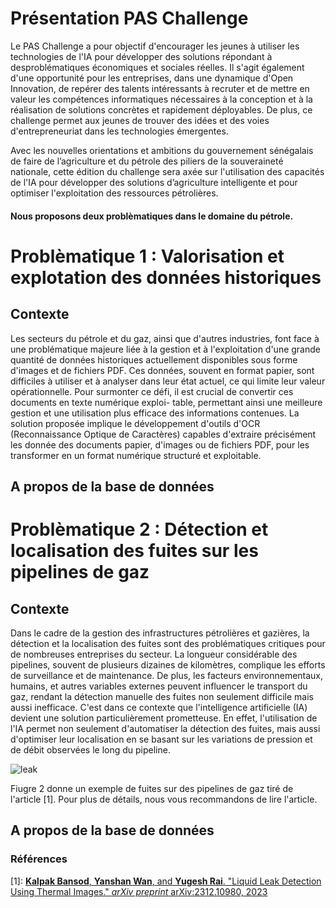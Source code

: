 # Présentation PAS Challenge 

Le PAS Challenge a pour objectif d'encourager les jeunes à utiliser les technologies de l'IA pour développer des solutions répondant à desproblématiques économiques et sociales réelles. Il s'agit également d'une opportunité pour les entreprises, dans une dynamique d'Open Innovation, de repérer des talents intéressants à recruter et de mettre en valeur les compétences informatiques nécessaires à la conception et à la réalisation de solutions concrètes et rapidement déployables. De plus, ce challenge permet aux jeunes de trouver des idées et des voies d'entrepreneuriat dans les technologies émergentes.

Avec les nouvelles orientations et ambitions du gouvernement sénégalais de faire de l’agriculture et du pétrole des piliers de la souveraineté nationale, cette édition du challenge sera axée sur l'utilisation des capacités de l'IA pour développer des solutions d’agriculture intelligente et pour optimiser l'exploitation des ressources pétrolières.

#### Nous proposons deux problèmatiques dans le domaine du pétrole.

# Problèmatique 1 :  Valorisation et explotation des données historiques

## Contexte

Les secteurs du pétrole et du gaz, ainsi que d'autres industries, font face à une problématique majeure liée à la gestion et à l'exploitation d'une grande quantité de données historiques actuellement disponibles sous forme d'images et de fichiers PDF. Ces données, souvent en format papier, sont difficiles à utiliser et à analyser dans leur état actuel, ce qui limite leur valeur opérationnelle. Pour surmonter ce défi, il est crucial de convertir ces documents en texte numérique exploi- table, permettant ainsi une meilleure gestion et une utilisation plus efficace des informations contenues. La solution proposée implique le développement d'outils d'OCR (Reconnaissance Optique de Caractères) capables d'extraire précisément les donnée des documents papier, d'images ou de fichiers PDF, pour les transformer en un format numérique structuré et exploitable.

## A propos de la base de données



# Problèmatique 2 :  Détection et localisation des fuites sur les pipelines de gaz

## Contexte

Dans le cadre de la gestion des infrastructures pétrolières et gazières, la détection et la localisation des fuites sont des problématiques critiques pour de nombreuses entreprises du secteur. La longueur considérable des pipelines, souvent de plusieurs dizaines de kilomètres, complique les efforts de surveillance et de maintenance. De plus, les facteurs environnementaux, humains, et autres variables externes peuvent influencer le transport du gaz, rendant la détection manuelle des fuites non seulement difficile mais aussi inefficace. C'est dans ce contexte que l'intelligence artificielle (IA) devient une solution particulièrement prometteuse. En effet, l'utilisation de l'IA permet non seulement d'automatiser la détection des fuites, mais aussi d'optimiser leur localisation en se basant sur les variations de pression et de débit observées le long du pipeline.

![leak](https://github.com/user-attachments/assets/bf777e64-9f5e-4ab4-a862-513054789432)

Fiugre 2 donne un exemple de fuites sur des pipelines de gaz tiré de l'article [1]. Pour plus de détails, nous vous recommandons de lire l'article.

## A propos de la base de données



### Références

[1]: [**Kalpak Bansod**, **Yanshan Wan**, and **Yugesh Rai**. "Liquid Leak Detection Using Thermal Images." *arXiv preprint* arXiv:2312.10980, 2023](https://arxiv.org/pdf/2312.10980v1)


